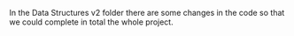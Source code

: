 In the Data Structures v2 folder there are some changes in the code so that we could complete in total the whole project.
